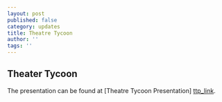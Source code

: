 ```yaml
---
layout: post
published: false
category: updates
title: Theatre Tycoon
author: ''
tags: ''
---
```

Theater Tycoon
------------

The presentation can be found at [Theatre Tycoon Presentation] [ttp_link].

[ttp_link]: https://docs.google.com/presentation/d/10SF8kv9Dlyk2DlEJ2dM2owL2le6AXQ5RgAdGGFpvyZo/edit?usp=sharing

